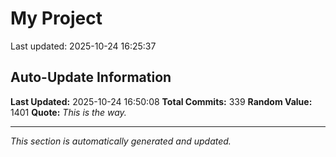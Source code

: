 # My Project


Last updated: 2025-10-24 16:25:37



















































































































































































































































































































































## Auto-Update Information

**Last Updated:** 2025-10-24 16:50:08
**Total Commits:** 339
**Random Value:** 1401
**Quote:** _This is the way._

---
_This section is automatically generated and updated._